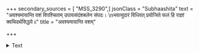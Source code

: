 +++
secondary_sources = [ "MSS_3290",]
jsonClass = "Subhaashita"
text = "अवश्यमायान्ति वशं विपश्चिताम् उपायसंदंशबलेन संपदः।  \nभवत्युदारं विधिवत् प्रयोजिते फलं हि राज्ञां क्वचिदर्थसिद्धये॥"
title = "अवश्यमायान्ति वशम्"

+++

<details><summary>Text</summary>

अवश्यमायान्ति वशं विपश्चिताम् उपायसंदंशबलेन संपदः।  
भवत्युदारं विधिवत् प्रयोजिते फलं हि राज्ञां क्वचिदर्थसिद्धये॥
</details>
